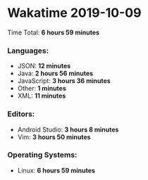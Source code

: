 # Wakatime 2019-10-09

Time Total: **6 hours 59 minutes**

### Languages:
- JSON: **12 minutes** 
- Java: **2 hours 56 minutes** 
- JavaScript: **3 hours 36 minutes** 
- Other: **1 minutes** 
- XML: **11 minutes** 

### Editors:
- Android Studio: **3 hours 8 minutes** 
- Vim: **3 hours 50 minutes** 

### Operating Systems:
- Linux: **6 hours 59 minutes** 

